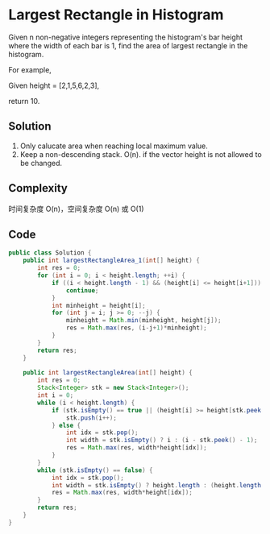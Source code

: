 # Largest Rectangle in Histogram

Given n non-negative integers representing the histogram's bar height where the width of each bar is 1, find the area of largest rectangle in the histogram.

For example,

Given height = [2,1,5,6,2,3],

return 10.

## Solution

1. Only calucate area when reaching local maximum value.
2. Keep a non-descending stack. O(n). if the vector height is not allowed to be changed.

## Complexity

时间复杂度 O(n)，空间复杂度 O(n) 或 O(1)

## Code

```java
public class Solution {
    public int largestRectangleArea_1(int[] height) {
        int res = 0;
        for (int i = 0; i < height.length; ++i) {
            if ((i < height.length - 1) && (height[i] <= height[i+1])) {
                continue;
            }
            int minheight = height[i];
            for (int j = i; j >= 0; --j) {
                minheight = Math.min(minheight, height[j]);
                res = Math.max(res, (i-j+1)*minheight);
            }
        }
        return res;
    }
    
    public int largestRectangleArea(int[] height) {
        int res = 0;
        Stack<Integer> stk = new Stack<Integer>();
        int i = 0;
        while (i < height.length) {
            if (stk.isEmpty() == true || (height[i] >= height[stk.peek()])) {
                stk.push(i++);
            } else {
                int idx = stk.pop();
                int width = stk.isEmpty() ? i : (i - stk.peek() - 1);
                res = Math.max(res, width*height[idx]);
            }
        }
        while (stk.isEmpty() == false) {
            int idx = stk.pop();
            int width = stk.isEmpty() ? height.length : (height.length - stk.peek() - 1);
            res = Math.max(res, width*height[idx]);
        }
        return res;
    }
}
```

